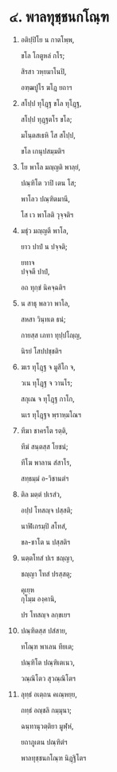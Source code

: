 <h1>๔. พาลทุชฺชนกโณฺฑ</h1>
<ol>
<li>
อติปฺปิโย น กาตโพฺพ,  
  
ขโล โกตูหลํ กโร;  
  
สิรสา วหฺยมาโนปิ,  
  
อฑฺฒปูโร ฆโฎ ยถาฯ  
</li>
  
<li>
สโปฺป ทุโฎฺฐ ขโล ทุโฎฺฐ,  
  
สโปฺป ทุฎฺฐตโร ขโล;  
  
มโนฺตสเธหิ โส สโปฺป,  
  
ขโล เกนุปสมฺมติฯ  
</li>
  
<li>
โย พาโล มญฺญติ พาลฺยํ,  
  
ปณฺฑิโต วาปิ เตน โส;  
  
พาโลว ปณฺฑิตมานี,  
  
โส เว พาโลติ วุจฺจติฯ  
</li>
  
<li>
มธุํว มญฺญตี พาโล,  
  
ยาว ปาปํ น ปจฺจติ;  
  
ยทาจ  
ปจฺจตี ปาปํ,  
  
อถ ทุกฺขํ นิคจฺฉติฯ  
</li>
  
<li>
น สาธุ พลวา พาโล,  
  
สหสา วินฺทเต ธนํ;  
  
กายสฺส เภทา ทุปฺปโญฺญ,  
  
นิรยํ โสปปชฺชติฯ  
</li>
  
<li>
ฆเร ทุโฎฺฐ จ มูสีโก จ,  
  
วเน ทุโฎฺฐ จ วานโร;  
  
สกุเณ จ ทุโฎฺฐ กาโก,  
  
นเร ทุโฎฺฐจ พฺราหฺมโณฯ  
</li>
  
<li>
ทีฆา ชาครโต รตฺติ,  
  
ทีฆํ สนฺตสฺส โยชนํ;  
  
ทีโฆ พาลาน สํสาโร,  
  
สทฺธมฺมํ อ-วิชานตํฯ  
</li>
  
<li>
ติล มตฺตํ ปเรสํว,  
  
อปฺป โทสญฺจ ปสฺสติ;  
  
นาฬิเกรมฺปิ สโทสํ,  
  
ขล-ชาโต น ปสฺสติฯ  
</li>
  
<li>
นตฺตโทสํ ปเร ชญฺญา,  
  
ชญฺญา โทสํ ปรสฺสตุ;  
  
คุเยฺห  
กุโมฺม องฺคานิ,  
  
ปร โทสญฺจ ลกฺขเยฯ  
</li>
  
<li>
ปณฺฑิตสฺส ปสํสาย,  
  
ทโณฺฑ พาเลน ทียเต;  
  
ปณฺฑิโต ปณฺฑิเตเนว,  
  
วณฺณิโตว สุวณฺณิโตฯ  
</li>
  
<li>
ลุทฺธํ อเตฺถน คเณฺหยฺย,  
  
ถทฺธํ อญฺชลิ กมฺมุนา;  
  
ฉนฺทานุวตฺติยา มูฬฺหํ,  
  
ยถาภูเตน ปณฺฑิตํฯ  
</li>
  
พาลทุชฺชนกโณฺฑ นิฎฺฐิโตฯ  
</li>
  
  
  
  
  